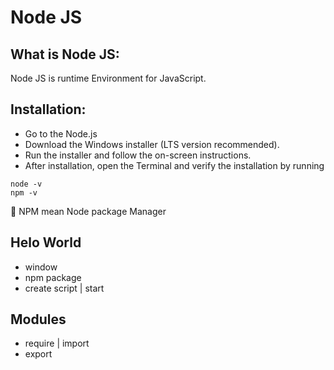 # Node JS

## What is Node JS:

Node JS is runtime Environment for JavaScript.

## Installation:

- Go to the Node.js
- Download the Windows installer (LTS version recommended).
- Run the installer and follow the on-screen instructions.
- After installation, open the Terminal and verify the installation by running

```
node -v
npm -v 
```
📌 NPM mean Node package Manager 

## Helo World
- window
- npm package
- create script | start 

## Modules
- require |  import 
- export 